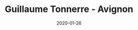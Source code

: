 ---
title: Guillaume Tonnerre - Avignon
date: 2020-01-26
description: Description à compléter.
featured_image: /assets/img/testimonials/guillaume-tonnerre/01.jpeg
testimonial:
    buyer:
        fullname: Guillaume Tonnerre
        firstname: Guillaume
    project_type: investissement
    city: Avignon
    comment: Très professionnelle et à l'écoute. Un support assuré avant le projet, pendant et même après ! Je recommande.
    answer: Bonjour, Merci pour votre commentaire.
    platform: Google My Business
    link: https://g.co/kgs/MyeDoyH
images:
    - url: /assets/img/testimonials/guillaume-tonnerre/01.jpeg
    - url: /assets/img/testimonials/guillaume-tonnerre/02.jpeg
    - url: /assets/img/testimonials/guillaume-tonnerre/03.jpeg
    - url: /assets/img/testimonials/guillaume-tonnerre/04.jpeg
    - url: /assets/img/testimonials/guillaume-tonnerre/05.jpeg
---